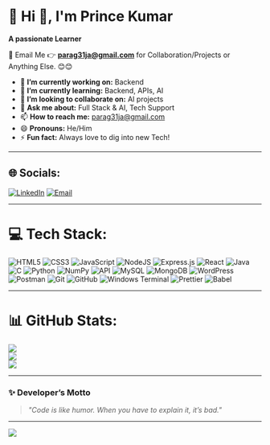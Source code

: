 # 💫 Hi 👋, I'm Prince Kumar
**A passionate Learner**

📧 Email Me 👉 **parag31ja@gmail.com** for Collaboration/Projects or Anything Else. 😊😊

- 🔭 **I’m currently working on:** Backend  
- 🌱 **I’m currently learning:** Backend, APIs, AI 
- 👯 **I’m looking to collaborate on:** AI projects  
- 💬 **Ask me about:** Full Stack & AI, Tech Support  
- 📫 **How to reach me:** parag31ja@gmail.com  
- 😄 **Pronouns:** He/Him  
- ⚡ **Fun fact:** Always love to dig into new Tech!  

---

## 🌐 Socials:
[![LinkedIn](https://img.shields.io/badge/LinkedIn-%230077B5.svg?logo=linkedin&logoColor=white)](https://linkedin.com/in/princekumar3111) 
[![Email](https://img.shields.io/badge/Email-D14836?logo=gmail&logoColor=white)](mailto:parag31ja@gmail.com)  

---

# 💻 Tech Stack:
![HTML5](https://img.shields.io/badge/html5-%23E34F26.svg?style=for-the-badge&logo=html5&logoColor=white) 
![CSS3](https://img.shields.io/badge/css3-%231572B6.svg?style=for-the-badge&logo=css3&logoColor=white) 
![JavaScript](https://img.shields.io/badge/javascript-%23323330.svg?style=for-the-badge&logo=javascript&logoColor=%23F7DF1E) 
![NodeJS](https://img.shields.io/badge/node.js-6DA55F?style=for-the-badge&logo=node.js&logoColor=white) 
![Express.js](https://img.shields.io/badge/express.js-%23404d59.svg?style=for-the-badge&logo=express&logoColor=%2361DAFB) 
![React](https://img.shields.io/badge/react-%2320232a.svg?style=for-the-badge&logo=react&logoColor=%2361DAFB) 
![Java](https://img.shields.io/badge/java-%23ED8B00.svg?style=for-the-badge&logo=openjdk&logoColor=white) 
![C](https://img.shields.io/badge/c-%2300599C.svg?style=for-the-badge&logo=c&logoColor=white) 
![Python](https://img.shields.io/badge/python-3670A0?style=for-the-badge&logo=python&logoColor=ffdd54) 
![NumPy](https://img.shields.io/badge/numpy-%23013243.svg?style=for-the-badge&logo=numpy&logoColor=white) 
![API](https://img.shields.io/badge/API-%23000000.svg?style=for-the-badge&logo=fastapi&logoColor=white) 
![MySQL](https://img.shields.io/badge/mysql-4479A1.svg?style=for-the-badge&logo=mysql&logoColor=white) 
![MongoDB](https://img.shields.io/badge/MongoDB-%234ea94b.svg?style=for-the-badge&logo=mongodb&logoColor=white) 
![WordPress](https://img.shields.io/badge/WordPress-%23117AC9.svg?style=for-the-badge&logo=WordPress&logoColor=white) 
![Postman](https://img.shields.io/badge/Postman-FF6C37?style=for-the-badge&logo=postman&logoColor=white) 
![Git](https://img.shields.io/badge/git-%23F05033.svg?style=for-the-badge&logo=git&logoColor=white) 
![GitHub](https://img.shields.io/badge/github-%23121011.svg?style=for-the-badge&logo=github&logoColor=white) 
![Windows Terminal](https://img.shields.io/badge/Windows%20Terminal-%234D4D4D.svg?style=for-the-badge&logo=windows-terminal&logoColor=white) 
![Prettier](https://img.shields.io/badge/prettier-%23F7B93E.svg?style=for-the-badge&logo=prettier&logoColor=black) 
![Babel](https://img.shields.io/badge/Babel-F9DC3e?style=for-the-badge&logo=babel&logoColor=black) 

---

# 📊 GitHub Stats:
![](https://github-readme-stats.vercel.app/api?username=AnakinCodeWalker&theme=dark&show_icons=true&count_private=true&hide_border=false)<br/>
![](https://streak-stats.demolab.com?user=AnakinCodeWalker&theme=dark&hide_border=false)<br/>
![](https://github-readme-stats.vercel.app/api/top-langs/?username=AnakinCodeWalker&theme=dark&layout=compact&hide_border=false)

---

### ✨ Developer’s Motto
> *"Code is like humor. When you have to explain it, it’s bad."*  

---

[![](https://visitcount.itsvg.in/api?id=AnakinCodeWalker&icon=0&color=0)](https://visitcount.itsvg.in)

<!-- Proudly created with GPRM ( https://gprm.itsvg.in ) -->
